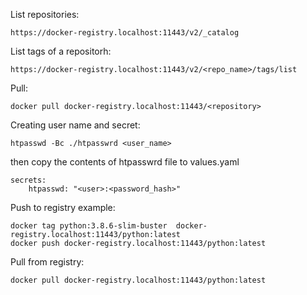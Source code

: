 List repositories:
```
https://docker-registry.localhost:11443/v2/_catalog
```
List tags of a repositorh:
```
https://docker-registry.localhost:11443/v2/<repo_name>/tags/list
```
Pull:
```
docker pull docker-registry.localhost:11443/<repository>
```
Creating user name and secret:
```
htpasswd -Bc ./htpasswrd <user_name> 
```
then copy the contents of htpasswrd file to values.yaml
```
secrets:
    htpasswd: "<user>:<password_hash>"
```
Push to registry example:
```
docker tag python:3.8.6-slim-buster  docker-registry.localhost:11443/python:latest
docker push docker-registry.localhost:11443/python:latest
```
Pull from registry:
```
docker pull docker-registry.localhost:11443/python:latest
```